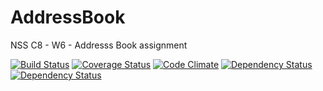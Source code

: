 # AddressBook
NSS C8 - W6 - Addresss Book assignment

[![Build Status](https://travis-ci.org/ayumi-b/AddressBook-1.svg?branch=master)](https://travis-ci.org/ayumi-b/AddressBook-1)
[![Coverage Status](https://coveralls.io/repos/complikatyed/AddressBook/badge.svg?branch=master)](https://coveralls.io/r/complikatyed/AddressBook?branch=master)
[![Code Climate](https://codeclimate.com/github/complikatyed/AddressBook/badges/gpa.svg)](https://codeclimate.com/github/complikatyed/AddressBook)
[![Dependency Status](https://www.versioneye.com/user/projects/54d94153c1bbbda01300018c/badge.svg?style=flat)](https://www.versioneye.com/user/projects/54d94153c1bbbda01300018c)
[![Dependency Status](https://www.versioneye.com/user/projects/54d94157c1bbbd9bd70001c5/badge.svg?style=flat)](https://www.versioneye.com/user/projects/54d94157c1bbbd9bd70001c5)
